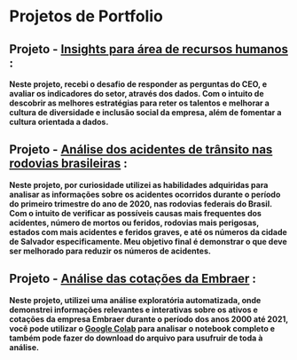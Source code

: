 # Projetos de Portfolio

## **Projeto** - [Insights para área de recursos humanos](https://github.com/Eric-Oliveira-ds/Data-Science-Projetos-Portfolio/blob/main/RH_EDA/RH_Insights_01.ipynb) : 
**Neste projeto, recebi o desafio de responder as perguntas do CEO, e avaliar os indicadores do setor, através dos dados. Com o intuito de descobrir as melhores estratégias para reter os talentos e melhorar a cultura de diversidade e inclusão social da empresa, além de fomentar a cultura orientada a dados.**

## **Projeto** - [Análise dos acidentes de trânsito nas rodovias brasileiras](https://github.com/Eric-Oliveira-ds/Data-Science-Projetos-Portfolio/blob/main/ACIDENTES%20DE%20TR%C3%82NSITO%20NAS%20RODOVIAS%20BRASILEIRAS%20NO%20PRIMEIRO%20TRIMESTRE%20DE%202020/Acidentes_de_Tr%C3%A2nsito_2020_por_Rodovias.ipynb) : 
**Neste projeto, por curiosidade utilizei as habilidades adquiridas para analisar as informações sobre os acidentes ocorridos durante o período do primeiro trimestre do ano de 2020, nas rodovias federais do Brasil. Com o intuito de verificar as possíveis causas mais frequentes dos acidentes, número de mortos ou feridos, rodovias mais perigosas, estados com mais acidentes e feridos graves, e até os números da cidade de Salvador especificamente. Meu objetivo final é demonstrar o que deve ser melhorado para reduzir os números de acidentes.**

## **Projeto** - [Análise das cotações da Embraer](https://github.com/Eric-Oliveira-ds/Data-Science-Projetos-Portfolio/blob/main/COTA%C3%87%C3%95ES_EMBRAEER/An%C3%A1lise_Cota%C3%A7%C3%B5es_EMBRAER.ipynb) :
**Neste projeto, utilizei uma análise exploratória automatizada, onde demonstrei informações relevantes e interativas sobre os ativos e cotações da empresa Embraer durante o período dos anos 2000 até 2021, você pode utilizar o [Google Colab](https://colab.research.google.com/) para analisar o notebook completo e também pode fazer do download do arquivo para usufruir de toda à análise.**
